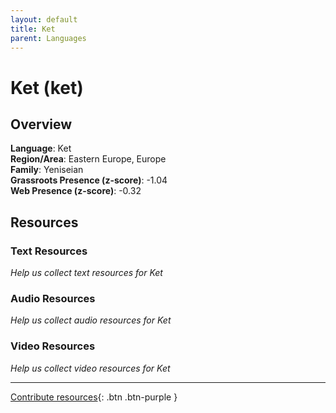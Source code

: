 ```yaml
---
layout: default
title: Ket
parent: Languages
---
```


# Ket (ket)

## Overview

**Language**: Ket  
**Region/Area**: Eastern Europe, Europe  
**Family**: Yeniseian  
**Grassroots Presence (z-score)**: -1.04  
**Web Presence (z-score)**: -0.32  

## Resources

### Text Resources
*Help us collect text resources for Ket*

### Audio Resources
*Help us collect audio resources for Ket*

### Video Resources
*Help us collect video resources for Ket*

---

[Contribute resources](https://forms.office.com/e/1SfLJx3u1r){: .btn .btn-purple }

